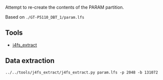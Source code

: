 Attempt to re-create the contents of the PARAM partition.

Based on `./GT-P5110_DBT_1/param.lfs`

## Tools

- [j4fs_extract](https://github.com/ius/j4fs_extract)

## Data extraction

    ../../tools/j4fs_extract/j4fs_extract.py param.lfs -p 2048 -b 131072

